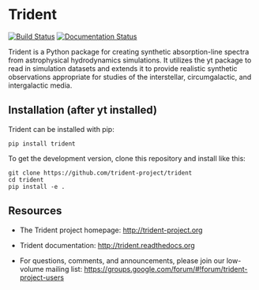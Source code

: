 # Trident

[![Build Status](https://travis-ci.org/trident-project/trident.svg?branch=master)](https://travis-ci.org/trident-project/trident)
[![Documentation Status](https://readthedocs.org/projects/trident/badge/?version=latest)](http://trident.readthedocs.io/en/latest/?badge=latest)

Trident is a Python package for creating synthetic absorption-line spectra
from astrophysical hydrodynamics simulations.  It utilizes the yt package
to read in simulation datasets and extends it to provide realistic
synthetic observations appropriate for studies of the interstellar,
circumgalactic, and intergalactic media.

## Installation (after yt installed)

Trident can be installed with pip:

```
pip install trident
```

To get the development version, clone this repository and install like this:

```
git clone https://github.com/trident-project/trident
cd trident
pip install -e .
```

## Resources

 * The Trident project homepage: http://trident-project.org

 * Trident documentation: http://trident.readthedocs.org

 * For questions, comments, and announcements, please join our low-volume mailing list: https://groups.google.com/forum/#!forum/trident-project-users

